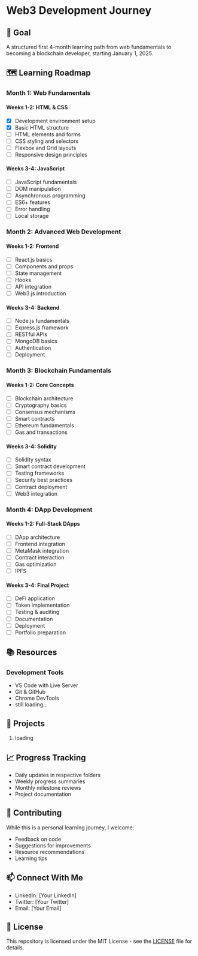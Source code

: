# Web3 Development Journey

## 🎯 Goal
A structured first 4-month learning path from web fundamentals to becoming a blockchain developer, starting January 1, 2025.

## 🗺️ Learning Roadmap

### Month 1: Web Fundamentals
#### Weeks 1-2: HTML & CSS
- [x] Development environment setup
- [x] Basic HTML structure
- [ ] HTML elements and forms
- [ ] CSS styling and selectors
- [ ] Flexbox and Grid layouts
- [ ] Responsive design principles

#### Weeks 3-4: JavaScript
- [ ] JavaScript fundamentals
- [ ] DOM manipulation
- [ ] Asynchronous programming
- [ ] ES6+ features
- [ ] Error handling
- [ ] Local storage

### Month 2: Advanced Web Development
#### Weeks 1-2: Frontend
- [ ] React.js basics
- [ ] Components and props
- [ ] State management
- [ ] Hooks
- [ ] API integration
- [ ] Web3.js introduction

#### Weeks 3-4: Backend
- [ ] Node.js fundamentals
- [ ] Express.js framework
- [ ] RESTful APIs
- [ ] MongoDB basics
- [ ] Authentication
- [ ] Deployment

### Month 3: Blockchain Fundamentals
#### Weeks 1-2: Core Concepts
- [ ] Blockchain architecture
- [ ] Cryptography basics
- [ ] Consensus mechanisms
- [ ] Smart contracts
- [ ] Ethereum fundamentals
- [ ] Gas and transactions

#### Weeks 3-4: Solidity
- [ ] Solidity syntax
- [ ] Smart contract development
- [ ] Testing frameworks
- [ ] Security best practices
- [ ] Contract deployment
- [ ] Web3 integration

### Month 4: DApp Development
#### Weeks 1-2: Full-Stack DApps
- [ ] DApp architecture
- [ ] Frontend integration
- [ ] MetaMask integration
- [ ] Contract interaction
- [ ] Gas optimization
- [ ] IPFS

#### Weeks 3-4: Final Project
- [ ] DeFi application
- [ ] Token implementation
- [ ] Testing & auditing
- [ ] Documentation
- [ ] Deployment
- [ ] Portfolio preparation

## 📚 Resources

### Development Tools
- VS Code with Live Server
- Git & GitHub
- Chrome DevTools
- still loading...

## 🚀 Projects
1. loading

## 📈 Progress Tracking
- Daily updates in respective folders
- Weekly progress summaries
- Monthly milestone reviews
- Project documentation

## 🤝 Contributing
While this is a personal learning journey, I welcome:
- Feedback on code
- Suggestions for improvements
- Resource recommendations
- Learning tips


## 📫 Connect With Me
- LinkedIn: [Your LinkedIn]
- Twitter: [Your Twitter]
- Email: [Your Email]

## 📜 License
This repository is licensed under the MIT License - see the [LICENSE](LICENSE) file for details.

